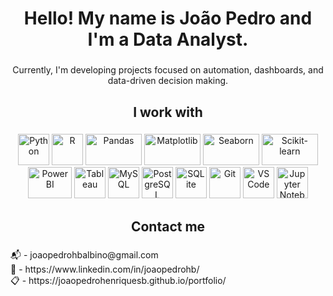 <h1 align="center">Hello! My name is João Pedro and I'm a Data Analyst.</h1>

###

<p align="center">Currently, I'm developing projects focused on automation, dashboards, and data-driven decision making.</p>

###

<h2 align="center">I work with</h2>

###

<div align="center">
<p align="center"> <!-- Linguagens --> <img src="https://cdn.jsdelivr.net/gh/devicons/devicon/icons/python/python-original.svg" width="50" height="50" alt="Python"/> <img src="https://cdn.jsdelivr.net/gh/devicons/devicon/icons/r/r-original.svg" width="50" height="50" alt="R"/> <!-- Bibliotecas --> <img src="https://upload.wikimedia.org/wikipedia/commons/e/ed/Pandas_logo.svg" width="90" height="50" alt="Pandas"/> <img src="https://upload.wikimedia.org/wikipedia/commons/1/15/Matplotlib_logo.svg" width="90" height="50" alt="Matplotlib"/> <img src="https://upload.wikimedia.org/wikipedia/commons/b/b2/Seaborn_logo.svg" width="90" height="50" alt="Seaborn"/> <img src="https://upload.wikimedia.org/wikipedia/commons/0/05/Scikit_learn_logo_small.svg" width="90" height="50" alt="Scikit-learn"/> <!-- Ferramentas de visualização --> <img src="https://upload.wikimedia.org/wikipedia/commons/1/10/Power_bi_logo_black.svg" width="70" height="50" alt="Power BI"/> <img src="https://cdn.jsdelivr.net/gh/devicons/devicon/icons/tableau/tableau-original.svg" width="50" height="50" alt="Tableau"/> <!-- Bancos de dados --> <img src="https://cdn.jsdelivr.net/gh/devicons/devicon/icons/mysql/mysql-original.svg" width="50" height="50" alt="MySQL"/> <img src="https://cdn.jsdelivr.net/gh/devicons/devicon/icons/postgresql/postgresql-original.svg" width="50" height="50" alt="PostgreSQL"/> <img src="https://cdn.jsdelivr.net/gh/devicons/devicon/icons/sqlite/sqlite-original.svg" width="50" height="50" alt="SQLite"/> <!-- Ferramentas extras --> <img src="https://cdn.jsdelivr.net/gh/devicons/devicon/icons/git/git-original.svg" width="50" height="50" alt="Git"/> <img src="https://cdn.jsdelivr.net/gh/devicons/devicon/icons/vscode/vscode-original.svg" width="50" height="50" alt="VS Code"/> <img src="https://upload.wikimedia.org/wikipedia/commons/3/38/Jupyter_logo.svg" width="50" height="50" alt="Jupyter Notebook"/> </p>
</div>

###

<h2 align="center">Contact me</h2>

###

<p align="left">📬 - joaopedrohbalbino@gmail.com<br>💼 - https://www.linkedin.com/in/joaopedrohb/<br>📋 - https://joaopedrohenriquesb.github.io/portfolio/</p>

###
